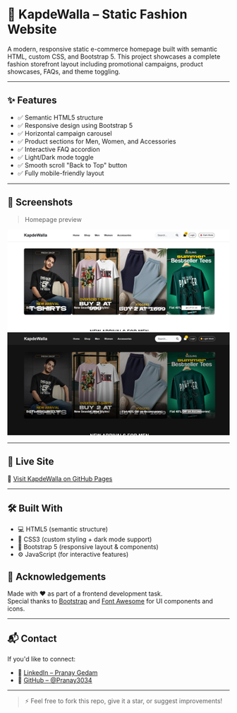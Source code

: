 # 👕 KapdeWalla – Static Fashion Website

A modern, responsive static e-commerce homepage built with semantic HTML, custom CSS, and Bootstrap 5. This project showcases a complete fashion storefront layout including promotional campaigns, product showcases, FAQs, and theme toggling.

---

## ✨ Features

- ✅ Semantic HTML5 structure
- ✅ Responsive design using Bootstrap 5
- ✅ Horizontal campaign carousel
- ✅ Product sections for Men, Women, and Accessories
- ✅ Interactive FAQ accordion
- ✅ Light/Dark mode toggle
- ✅ Smooth scroll "Back to Top" button
- ✅ Fully mobile-friendly layout

---

## 📸 Screenshots

> Homepage preview

![Homepage Preview](assets/screenshot.png)
![Homepage Preview](assets/screenshot2.png)


---

## 🚀 Live Site

🔗 [Visit KapdeWalla on GitHub Pages](https://Pranay3034.github.io/kapdewalla-homepage-enhanced/)

---

## 🛠️ Built With

- 💻 HTML5 (semantic structure)
- 🎨 CSS3 (custom styling + dark mode support)
- 🧱 Bootstrap 5 (responsive layout & components)
- ⚙️ JavaScript (for interactive features)


## 🙌 Acknowledgements

Made with ❤️ as part of a frontend development task.  
Special thanks to [Bootstrap](https://getbootstrap.com) and [Font Awesome](https://fontawesome.com) for UI components and icons.

---

## 📬 Contact

If you'd like to connect:

- 🔗 [LinkedIn – Pranay Gedam](https://www.linkedin.com/in/pranaygedam)
- 🐙 [GitHub – @Pranay3034](https://github.com/Pranay3034)

---

> ⚡ Feel free to fork this repo, give it a star, or suggest improvements!
